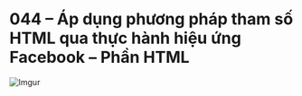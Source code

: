# 044 – Áp dụng phương pháp tham số HTML qua thực hành hiệu ứng Facebook – Phần HTML

![Imgur](https://i.imgur.com/i6qFFg2.png)   
